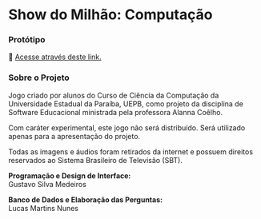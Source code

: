 # Show do Milhão: Computação

<h3>Protótipo</h3>
<p>🔗 <a href="http://gustavosilva.com.br/wp-content/uploads/sites/17/showdomilhao/game.html">Acesse através deste link.</a></p>

<h3>Sobre o Projeto</h3>
<p>Jogo criado por alunos do Curso de Ciência da Computação da Universidade Estadual da
Paraíba, UEPB, como projeto da disciplina de Software Educacional ministrada pela professora
Alanna Coêlho.</p>

<p>Com caráter experimental, este jogo não será distribuído. Será utilizado apenas para a
apresentação do projeto.</p>

<p>Todas as imagens e áudios foram retirados da internet e possuem direitos reservados ao
Sistema Brasileiro de Televisão (SBT).</p>

<p><b>Programação e Design de Interface:</b><br/>
Gustavo Silva Medeiros</p>

<p><b>Banco de Dados e Elaboração das Perguntas:</b><br/>
Lucas Martins Nunes</p>
